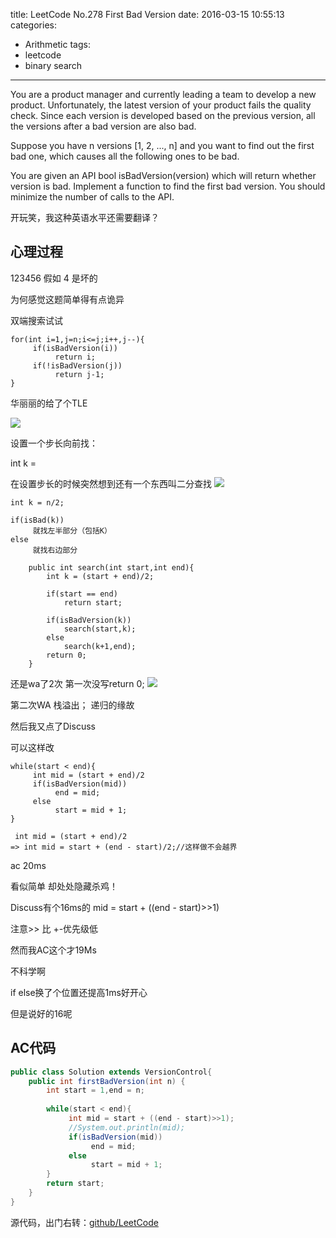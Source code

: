 title: LeetCode No.278 First Bad Version 
date: 2016-03-15 10:55:13
categories:
- Arithmetic
tags:
- leetcode
- binary search
---
You are a product manager and currently leading a team to develop a new product. Unfortunately, the latest version of your product fails the quality check. Since each version is developed based on the previous version, all the versions after a bad version are also bad.

Suppose you have n versions [1, 2, ..., n] and you want to find out the first bad one, which causes all the following ones to be bad.

You are given an API bool isBadVersion(version) which will return whether version is bad. Implement a function to find the first bad version. You should minimize the number of calls to the API.

开玩笑，我这种英语水平还需要翻译？
<!--more-->
## 心理过程

123456  假如 4 是坏的

为何感觉这题简单得有点诡异

双端搜索试试

```
for(int i=1,j=n;i<=j;i++,j--){
     if(isBadVersion(i))
          return i;
     if(!isBadVersion(j))
          return j-1;
}
```

华丽丽的给了个TLE

![](http://ldc4.qiniudn.com/images/LeetCode278/leetcode278-1.png)


设置一个步长向前找：

int k = 

在设置步长的时候突然想到还有一个东西叫二分查找
![](http://ldc4.qiniudn.com/images/LeetCode278/leetcode278-2.png)
```
int k = n/2;

if(isBad(k))
     就找左半部分（包括K）
else
     就找右边部分
```
```
    public int search(int start,int end){
        int k = (start + end)/2;

        if(start == end)
            return start;

        if(isBadVersion(k))
            search(start,k);
        else
            search(k+1,end);
        return 0;
    }
```

还是wa了2次  第一次没写return 0; 
![](http://ldc4.qiniudn.com/images/LeetCode278/leetcode278-3.png)


第二次WA 栈溢出；  递归的缘故



然后我又点了Discuss

可以这样改
```
while(start < end){
     int mid = (start + end)/2
     if(isBadVersion(mid))
          end = mid;
     else
          start = mid + 1;
}

 int mid = (start + end)/2
=> int mid = start + (end - start)/2;//这样做不会越界
```

ac  20ms


看似简单 却处处隐藏杀鸡！


Discuss有个16ms的  mid = start + ((end - start)>>1)

注意>> 比 +-优先级低

然而我AC这个才19Ms

不科学啊


if else换了个位置还提高1ms好开心

但是说好的16呢

## AC代码
``` java
public class Solution extends VersionControl{
	public int firstBadVersion(int n) {
		int start = 1,end = n;
		
		while(start < end){
		     int mid = start + ((end - start)>>1);
		     //System.out.println(mid);
		     if(isBadVersion(mid))
		          end = mid;
		     else
		          start = mid + 1;
		}
        return start;    
    }
}
```

源代码，出门右转：[github/LeetCode](https://github.com/ldc4/LeetCode)
